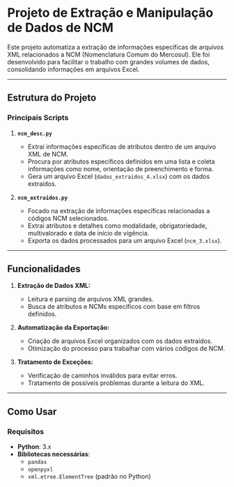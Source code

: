 # Projeto de Extração e Manipulação de Dados de NCM

Este projeto automatiza a extração de informações específicas de arquivos XML relacionados a NCM (Nomenclatura Comum do Mercosul). Ele foi desenvolvido para facilitar o trabalho com grandes volumes de dados, consolidando informações em arquivos Excel.

---

## Estrutura do Projeto

### Principais Scripts

1. **`ncm_desc.py`**
   - Extrai informações específicas de atributos dentro de um arquivo XML de NCM.
   - Procura por atributos específicos definidos em uma lista e coleta informações como nome, orientação de preenchimento e forma.
   - Gera um arquivo Excel (`dados_extraidos_4.xlsx`) com os dados extraídos.

2. **`ncm_extraidos.py`**
   - Focado na extração de informações específicas relacionadas a códigos NCM selecionados.
   - Extrai atributos e detalhes como modalidade, obrigatoriedade, multivalorado e data de início de vigência.
   - Exporta os dados processados para um arquivo Excel (`ncm_3.xlsx`).

---

## Funcionalidades

1. **Extração de Dados XML:**
   - Leitura e parsing de arquivos XML grandes.
   - Busca de atributos e NCMs específicos com base em filtros definidos.

2. **Automatização da Exportação:**
   - Criação de arquivos Excel organizados com os dados extraídos.
   - Otimização do processo para trabalhar com vários códigos de NCM.

3. **Tratamento de Exceções:**
   - Verificação de caminhos inválidos para evitar erros.
   - Tratamento de possíveis problemas durante a leitura do XML.

---

## Como Usar

### Requisitos

- **Python**: 3.x
- **Bibliotecas necessárias**:
  - `pandas`
  - `openpyxl`
  - `xml.etree.ElementTree` (padrão no Python)

